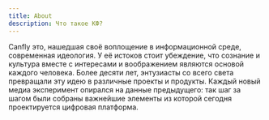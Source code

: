 ```yaml
---
title: About
description: Что такое КФ?
---
```


Canfly это, нашедшая своё воплощение в информационной среде, современная идеология. У её истоков стоит убеждение, что сознание и культура вместе с интересами и воображением являются основой каждого человека. Более десяти лет, энтузиасты со всего света превращали эту идею в различные проекты и продукты. Каждый новый медиа эксперимент опирался на данные предыдущего: так шаг за шагом были собраны важнейшие элементы из которой сегодня проектируется цифровая платформа.
